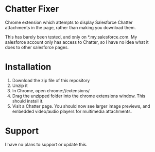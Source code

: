 # Chatter Fixer
Chrome extension which attempts to display Salesforce Chatter attachments in the page, rather than making you download them.

This has barely been tested, and only on *.my.salesforce.com. My salesforce account only has access to Chatter, so I have no idea what it does to other salesforce pages.

# Installation
1. Download the zip file of this repository
1. Unzip it
1. In Chrome, open chrome://extensions/
1. Drag the unzipped folder into the chrome extensions window. This should install it.
1. Visit a Chatter page. You should now see larger image previews, and embedded video/audio players for multimedia attachments.

# Support
I have no plans to support or update this.